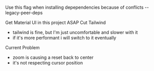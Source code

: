 Use this flag when installing depependencies because of conflicts
--legacy-peer-deps


Get Material UI in this project ASAP 
Cut Tailwind
- tailwind is fine, but I'm just uncomfortable and slower with it
- if it's more performant i will switch to it eventually

Current Problem
- zoom is causing a reset back to center
- it's not respecting cursor position